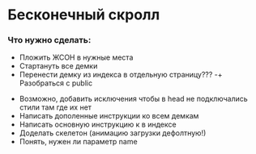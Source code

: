 # Бесконечный скролл

### Что нужно сделать:
+ Пложить ЖСОН в нужные места
+ Стартануть все демки
+ Перенести демку из индекса в отдельную страницу???
-+ Разобраться с public
- Возможно, добавить исключения чтобы в head не подключались стили там где их нет 
- Написать дополенные инструкции ко всем демкам
- Написать основную инструкцию к в индексе
- Доделать скелетон (анимацию загрузки дефолтную!)
- Понять, нужен ли параметр name